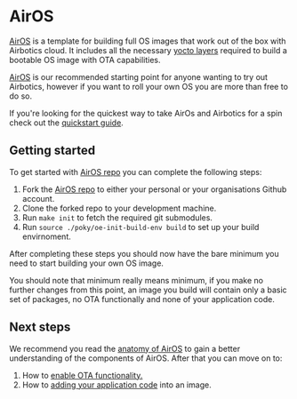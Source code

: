 # AirOS

[AirOS](https://github.com/Airbotics/AirOS) is a template for building full OS images that work out of the box with Airbotics cloud. It includes all the necessary [yocto layers](https://docs.yoctoproject.org/dev/dev-manual/layers.html) required to build a bootable OS image with OTA capabilities. 

[AirOS](https://github.com/Airbotics/AirOS)  is our recommended starting point for anyone wanting to try out Airbotics, however if you want to roll your own OS you are more than free to do so.    

If you're looking for the quickest way to take AirOs and Airbotics for a spin check out the [quickstart guide](../guides/quickstart.md).

## Getting started

To get started with [AirOS repo](https://github.com/Airbotics/AirOS) you can complete the following steps:


1. Fork the [AirOS repo](https://github.com/Airbotics/AirOS) to either your personal or your organisations Github account.
2. Clone the forked repo to your development machine.
3. Run `make init` to fetch the required git submodules.
4. Run `source ./poky/oe-init-build-env build` to set up your build envirnoment. 

After completing these steps you should now have the bare minimum you need to start building your own OS image. 

You should note that minimum really means minimum, if you make no further changes from this point, an image you build will contain only a basic set of packages, no OTA functionally and none of your application code.


## Next steps

We recommend you read the [anatomy of AirOS](./anatomy.md) to gain a better understanding of the components of AirOS. After that you can move on to:

1. How to [enable OTA functionality.](../airos/enable-ota.md) 
2. How to [adding your application code](./add-app.md) into an image. 